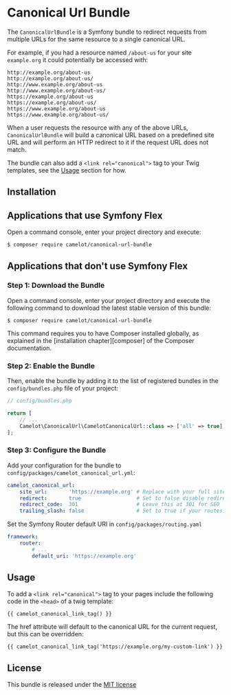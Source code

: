 # Canonical Url Bundle

The `CanonicalUrlBundle` is a Symfony bundle to redirect requests from multiple
URLs for the same resource to a single canonical URL.

For example, if you had a resource named `/about-us` for your site `example.org`
it could potentially be accessed with:

```
http://example.org/about-us
http://example.org/about-us/
http://www.example.org/about-us
http://www.example.org/about-us/
https://example.org/about-us
https://example.org/about-us/
https://www.example.org/about-us
https://www.example.org/about-us/
```

When a user requests the resource with any of the above URLs,
`CanonicalUrlBundle` will build a canonical URL based on a predefined site URL
and will perform an HTTP redirect to it if the request URL does not match.

The bundle can also add a `<link rel="canonical">` tag to your Twig templates,
see the [Usage](#usage) section for how.

## Installation

Applications that use Symfony Flex
----------------------------------

Open a command console, enter your project directory and execute:

```console
$ composer require camelot/canonical-url-bundle
```

Applications that don't use Symfony Flex
----------------------------------------

### Step 1: Download the Bundle

Open a command console, enter your project directory and execute the
following command to download the latest stable version of this bundle:

```console
$ composer require camelot/canonical-url-bundle
```

This command requires you to have Composer installed globally, as explained
in the [installation chapter][composer] of the Composer documentation.

### Step 2: Enable the Bundle

Then, enable the bundle by adding it to the list of registered bundles
in the `config/bundles.php` file of your project:

```php
// config/bundles.php

return [
    // ...
    Camelot\CanonicalUrl\CamelotCanonicalUrl::class => ['all' => true],
];
```

### Step 3: Configure the Bundle

Add your configuration for the bundle to `config/packages/camelot_canonical_url.yml`:

```yaml
camelot_canonical_url:
    site_url:       'https://example.org' # Replace with your full site URL (without trailing slash)
    redirect:       true                  # Set to false disable redirects if you just want to use the canonical link tag
    redirect_code:  301                   # Leave this at 301 for SEO
    trailing_slash: false                 # Set to true if your routes and canonical URLs contain a trailing slash
```

Set the Symfony Router default URI in `config/packages/routing.yaml` 

```yaml
framework:
    router:
        # ...
        default_uri: 'https://example.org'
```

## Usage

To add a `<link rel="canonical">` tag to your pages include the following code in the `<head>` of a twig template:

```twig
{{ camelot_canonical_link_tag() }}
```

The href attribute will default to the canonical URL for the current request, but this can be overridden:

```twig
{{ camelot_canonical_link_tag('https://example.org/my-custom-link') }}
```

## License

This bundle is released under the [MIT license](LICENSE)
